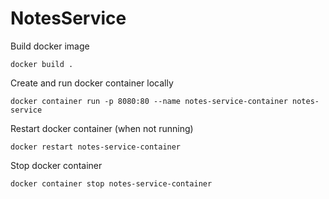 # NotesService

Build docker image

```
docker build .
```

Create and run docker container locally

```
docker container run -p 8080:80 --name notes-service-container notes-service
```

Restart docker container (when not running)

```
docker restart notes-service-container
```

Stop docker container

```
docker container stop notes-service-container
```